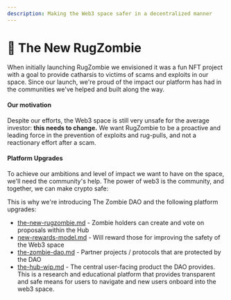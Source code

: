 ```yaml
---
description: Making the Web3 space safer in a decentralized manner
---
```


# 🥳 The New RugZombie

When initially launching RugZombie we envisioned it was a fun NFT project with a goal to provide catharsis to victims of scams and exploits in our space. Since our launch, we're proud of the impact our platform has had in the communities we've helped and built along the way.

#### Our motivation

Despite our efforts, the Web3 space is still very unsafe for the average investor: **this needs to change.**  We want RugZombie to be a proactive and leading force in the prevention of exploits and rug-pulls, and not a reactionary effort after a scam.

#### Platform Upgrades

To achieve our ambitions and level of impact we want to have on the space, we'll need the community's help. The power of web3 is the community, and together, we can make crypto safe:&#x20;

This is why we're introducing The Zombie DAO and the following platform upgrades:

* [the-new-rugzombie.md](the-new-rugzombie.md "mention") - Zombie holders can create and vote on proposals within the Hub
* [new-rewards-model.md](new-rewards-model.md "mention") - Will reward those for improving the safety of the Web3 space
* [the-zombie-dao.md](the-zombie-dao.md "mention") - Partner projects / protocols that are protected by the DAO
* [the-hub-wip.md](the-hub-wip.md "mention") - The central user-facing product the DAO provides. This is a research and educational platform that provides transparent and safe means for  users to navigate and new users onboard into the web3 space.





